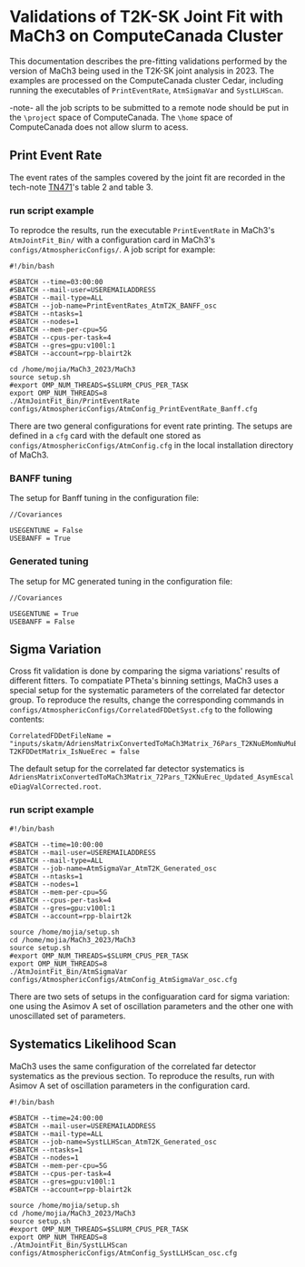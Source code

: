 # Validations of T2K-SK Joint Fit with MaCh3 on ComputeCanada Cluster

This documentation describes the pre-fitting validations performed by the version of MaCh3 being used in the T2K-SK joint analysis in 2023. The examples are processed on the ComputeCanada cluster Cedar, including running the executables of `PrintEventRate`, `AtmSigmaVar` and `SystLLHScan`.

-note- all the job scripts to be submitted to a remote node should be put in the `\project` space of ComputeCanada. The `\home` space of ComputeCanada does not allow slurm to acess. 

## Print Event Rate
The event rates of the samples covered by the joint fit are recorded in the tech-note [TN471](http://t2k.org/docs/technotes/471/JointFitFitterValidv1.2)'s table 2 and table 3.
### run script example
To reprodce the results, run the executable `PrintEventRate` in MaCh3's `AtmJointFit_Bin/` with a configuration card in MaCh3's `configs/AtmosphericConfigs/`. 
A job script for example:
```
#!/bin/bash

#SBATCH --time=03:00:00
#SBATCH --mail-user=USEREMAILADDRESS
#SBATCH --mail-type=ALL
#SBATCH --job-name=PrintEventRates_AtmT2K_BANFF_osc
#SBATCH --ntasks=1
#SBATCH --nodes=1
#SBATCH --mem-per-cpu=5G
#SBATCH --cpus-per-task=4
#SBATCH --gres=gpu:v100l:1
#SBATCH --account=rpp-blairt2k

cd /home/mojia/MaCh3_2023/MaCh3
source setup.sh
#export OMP_NUM_THREADS=$SLURM_CPUS_PER_TASK                                                                                                                   
export OMP_NUM_THREADS=8
./AtmJointFit_Bin/PrintEventRate configs/AtmosphericConfigs/AtmConfig_PrintEventRate_Banff.cfg
```
There are two general configurations for event rate printing. The setups are defined in a `cfg` card with the default one stored as `configs/AtmosphericConfigs/AtmConfig.cfg` in the local installation directory of MaCh3. 
### BANFF tuning
The setup for Banff tuning in the configuration file:
```
//Covariances

USEGENTUNE = False
USEBANFF = True
```

### Generated tuning
The setup for MC generated tuning in the configuration file:
```
//Covariances

USEGENTUNE = True
USEBANFF = False
```

## Sigma Variation
Cross fit validation is done by comparing the sigma variations' results of different fitters. To compatiate PTheta's binning settings, MaCh3 uses a special setup for the systematic parameters of the correlated far detector group.
To reproduce the results, change the corresponding commands in `configs/AtmosphericConfigs/CorrelatedFDDetSyst.cfg` to the following contents:
```
CorrelatedFDDetFileName = "inputs/skatm/AdriensMatrixConvertedToMaCh3Matrix_76Pars_T2KNuEMomNuMuErec_Updated_AsymEscaleDiagValCorrected.root"
T2KFDDetMatrix_IsNueErec = false
```
The default setup for the correlated far detector systematics is `AdriensMatrixConvertedToMaCh3Matrix_72Pars_T2KNuErec_Updated_AsymEscaleDiagValCorrected.root`.
### run script example
```
#!/bin/bash

#SBATCH --time=10:00:00
#SBATCH --mail-user=USEREMAILADDRESS
#SBATCH --mail-type=ALL
#SBATCH --job-name=AtmSigmaVar_AtmT2K_Generated_osc
#SBATCH --ntasks=1
#SBATCH --nodes=1
#SBATCH --mem-per-cpu=5G
#SBATCH --cpus-per-task=4
#SBATCH --gres=gpu:v100l:1
#SBATCH --account=rpp-blairt2k

source /home/mojia/setup.sh
cd /home/mojia/MaCh3_2023/MaCh3
source setup.sh
#export OMP_NUM_THREADS=$SLURM_CPUS_PER_TASK                                                                                                                   
export OMP_NUM_THREADS=8
./AtmJointFit_Bin/AtmSigmaVar configs/AtmosphericConfigs/AtmConfig_AtmSigmaVar_osc.cfg
```

There are two sets of setups in the configuaration card for sigma variation: one using the Asimov A set of oscillation parameters and the other one with unoscillated set of parameters.

## Systematics Likelihood Scan
MaCh3 uses the same configuration of the correlated far detector systematics as the previous section.
To reproduce the results, run with Asimov A set of oscillation parameters in the configuration card.
```
#!/bin/bash

#SBATCH --time=24:00:00
#SBATCH --mail-user=USEREMAILADDRESS
#SBATCH --mail-type=ALL
#SBATCH --job-name=SystLLHScan_AtmT2K_Generated_osc
#SBATCH --ntasks=1
#SBATCH --nodes=1
#SBATCH --mem-per-cpu=5G
#SBATCH --cpus-per-task=4
#SBATCH --gres=gpu:v100l:1
#SBATCH --account=rpp-blairt2k

source /home/mojia/setup.sh
cd /home/mojia/MaCh3_2023/MaCh3
source setup.sh
#export OMP_NUM_THREADS=$SLURM_CPUS_PER_TASK                                                                                                                   
export OMP_NUM_THREADS=8
./AtmJointFit_Bin/SystLLHScan configs/AtmosphericConfigs/AtmConfig_SystLLHScan_osc.cfg
```

